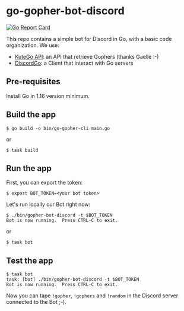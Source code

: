 # go-gopher-bot-discord

[![Go Report Card](https://goreportcard.com/badge/github.com/scraly/learning-go-by-examples)](https://goreportcard.com/report/github.com/scraly/learning-go-by-examples)

This repo contains a simple bot for Discord in Go, with a basic code organization.
We use:
* [KuteGo API](https://github.com/gaelleacas/kutego-api): an API that retrieve Gophers (thanks Gaelle :-)
* [DiscordGo](https://github.com/bwmarrin/discordgo): a Client that interact with Go servers

## Pre-requisites

Install Go in 1.16 version minimum.

## Build the app

`$ go build -o bin/go-gopher-cli main.go`

or

`$ task build`

## Run the app

First, you can export the token:

`$ export BOT_TOKEN=<your bot token>`

Let's run locally our Bot right now:

```
$ ./bin/gopher-bot-discord -t $BOT_TOKEN
Bot is now running.  Press CTRL-C to exit.
```

or

`$ task bot`

## Test the app

```
$ task bot
task: [bot] ./bin/gopher-bot-discord -t $BOT_TOKEN
Bot is now running.  Press CTRL-C to exit.
```

Now you can tape `!gopher`, `!gophers` and `!random` in the Discord server connected to the Bot ;-).